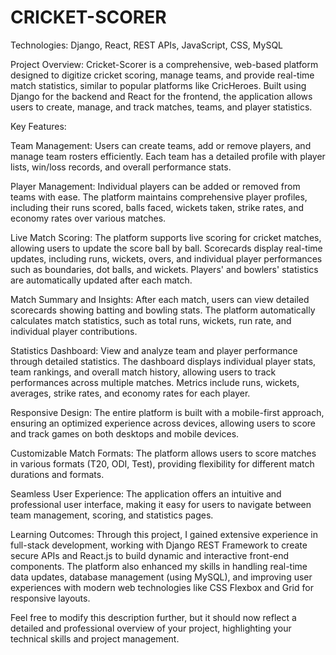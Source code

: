 # CRICKET-SCORER 
Technologies: Django, React, REST APIs, JavaScript, CSS, MySQL

Project Overview:
Cricket-Scorer is a comprehensive, web-based platform designed to digitize cricket scoring, manage teams, and provide real-time match statistics, similar to popular platforms like CricHeroes. Built using Django for the backend and React for the frontend, the application allows users to create, manage, and track matches, teams, and player statistics.

Key Features:

Team Management:
Users can create teams, add or remove players, and manage team rosters efficiently. Each team has a detailed profile with player lists, win/loss records, and overall performance stats.

Player Management:
Individual players can be added or removed from teams with ease. The platform maintains comprehensive player profiles, including their runs scored, balls faced, wickets taken, strike rates, and economy rates over various matches.

Live Match Scoring:
The platform supports live scoring for cricket matches, allowing users to update the score ball by ball. Scorecards display real-time updates, including runs, wickets, overs, and individual player performances such as boundaries, dot balls, and wickets. Players' and bowlers' statistics are automatically updated after each match.

Match Summary and Insights:
After each match, users can view detailed scorecards showing batting and bowling stats. The platform automatically calculates match statistics, such as total runs, wickets, run rate, and individual player contributions.

Statistics Dashboard:
View and analyze team and player performance through detailed statistics. The dashboard displays individual player stats, team rankings, and overall match history, allowing users to track performances across multiple matches. Metrics include runs, wickets, averages, strike rates, and economy rates for each player.

Responsive Design:
The entire platform is built with a mobile-first approach, ensuring an optimized experience across devices, allowing users to score and track games on both desktops and mobile devices.

Customizable Match Formats:
The platform allows users to score matches in various formats (T20, ODI, Test), providing flexibility for different match durations and formats.

Seamless User Experience:
The application offers an intuitive and professional user interface, making it easy for users to navigate between team management, scoring, and statistics pages.

Learning Outcomes:
Through this project, I gained extensive experience in full-stack development, working with Django REST Framework to create secure APIs and React.js to build dynamic and interactive front-end components. The platform also enhanced my skills in handling real-time data updates, database management (using MySQL), and improving user experiences with modern web technologies like CSS Flexbox and Grid for responsive layouts.

Feel free to modify this description further, but it should now reflect a detailed and professional overview of your project, highlighting your technical skills and project management.




